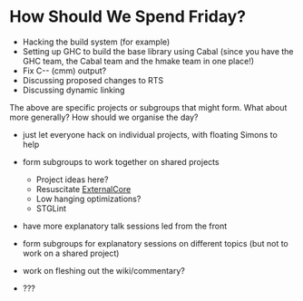 # How Should We Spend Friday?

- Hacking the build system (for example)
- Setting up GHC to build the base library using Cabal (since you have the GHC team, the Cabal team and the hmake team in one place!)
- Fix C-- (cmm) output?
- Discussing proposed changes to RTS
- Discussing dynamic linking


The above are specific projects or subgroups that might form.  What about more generally?  How should we organise the day?

- just let everyone hack on individual projects, with floating Simons to help
- form subgroups to work together on shared projects

  - Project ideas here?
  - Resuscitate [ExternalCore](external-core)
  - Low hanging optimizations?
  - STGLint
- have more explanatory talk sessions led from the front
- form subgroups for explanatory sessions on different topics (but not to work on a shared project)
- work on fleshing out the wiki/commentary?
- ???
